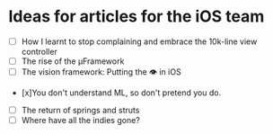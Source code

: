 # Ideas for articles for the iOS team

- [ ] How I learnt to stop complaining and embrace the 10k-line view controller
- [ ] The rise of the μFramework
- [ ] The vision framework: Putting the 👁 in iOS
- [x]You don't understand ML, so don't pretend you do.
- [ ] The return of springs and struts
- [ ] Where have all the indies gone?
